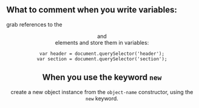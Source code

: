 ## What to comment when you write variables:

grab references to the <header> and <section> elements and store them in variables:

```
var header = document.querySelector('header');
var section = document.querySelector('section');
```

## When you use the keyword `new`

create a new object instance from the `object-name` constructor, using the `new` keyword.
